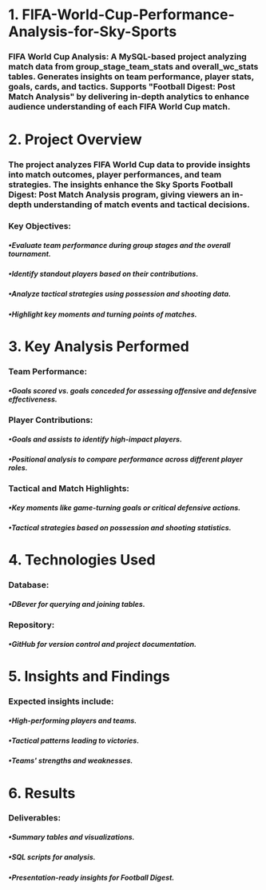 # 1. FIFA-World-Cup-Performance-Analysis-for-Sky-Sports
### FIFA World Cup Analysis: A MySQL-based project analyzing match data from group_stage_team_stats and overall_wc_stats tables. Generates insights on team performance, player stats, goals, cards, and tactics. Supports "Football Digest: Post Match Analysis" by delivering in-depth analytics to enhance audience understanding of each FIFA World Cup match.
# 2. Project Overview
### The project analyzes FIFA World Cup data to provide insights into match outcomes, player performances, and team strategies. The insights enhance the Sky Sports Football Digest: Post Match Analysis program, giving viewers an in-depth understanding of match events and tactical decisions. 
### Key Objectives: 
##### •Evaluate team performance during group stages and the overall tournament. 
##### •Identify standout players based on their contributions. 
##### •Analyze tactical strategies using possession and shooting data. 
##### •Highlight key moments and turning points of matches.
# 3. Key Analysis Performed
### Team Performance: 
##### •Goals scored vs. goals conceded for assessing offensive and defensive effectiveness.
### Player Contributions: 
##### •Goals and assists to identify high-impact players. 
##### •Positional analysis to compare performance across different player roles.
### Tactical and Match Highlights: 
##### •Key moments like game-turning goals or critical defensive actions. 
##### •Tactical strategies based on possession and shooting statistics.
# 4. Technologies Used
### Database: 
##### •DBever for querying and joining tables.
### Repository: 
##### •GitHub for version control and project documentation.
# 5. Insights and Findings
### Expected insights include: 
##### •High-performing players and teams. 
##### •Tactical patterns leading to victories. 
##### •Teams' strengths and weaknesses.
# 6. Results
### Deliverables: 
##### •Summary tables and visualizations.
##### •SQL scripts for analysis. 
##### •Presentation-ready insights for Football Digest.
